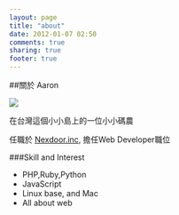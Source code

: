 ```yaml
---
layout: page
title: "about"
date: 2012-01-07 02:50
comments: true
sharing: true
footer: true
---
```


##關於 Aaron

![](http://gravatar.com/avatar/f085e1553be82bc8425469b5b235d664)

在台灣這個小小島上的一位小小碼農

任職於 [Nexdoor.inc](http://www.nexdoor.cc), 擔任Web Developer職位

###Skill and Interest
* PHP,Ruby,Python
* JavaScript
* Linux base, and Mac
* All about web

